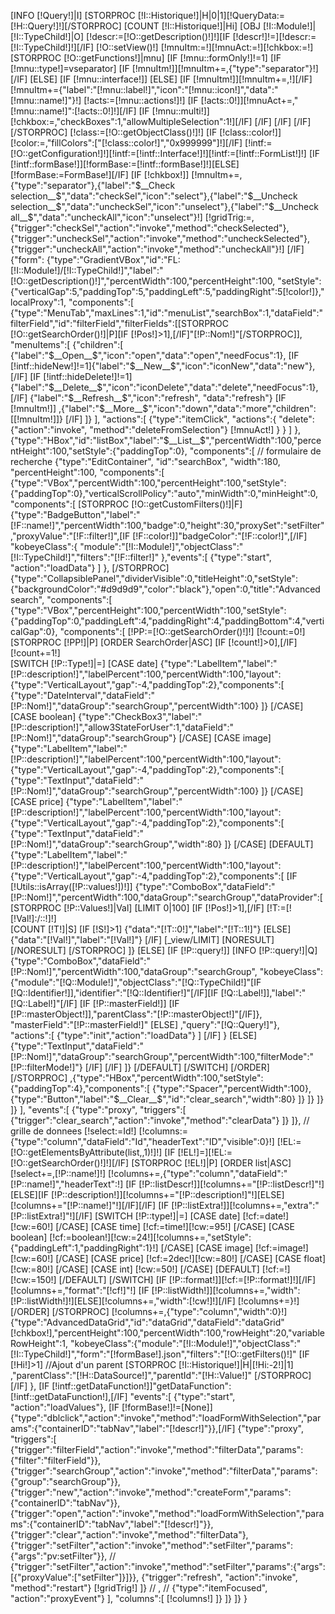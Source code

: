 [INFO [!Query!]|I]
[STORPROC [!I::Historique!]|H|0|1][!QueryData:=[!H::Query!]!][/STORPROC]
[COUNT [!I::Historique!]|Hi]
[OBJ [!I::Module!]|[!I::TypeChild!]|O]
[!descr:=[!O::getDescription()!]!][IF [!descr!]!=][!descr:=[!I::TypeChild!]!][/IF]
[!O::setView()!]
[!mnuItm:=!][!mnuAct:=!][!chkbox:=!]
[STORPROC [!O::getFunctions!]|mnu]
	[IF [!mnu::formOnly!]!=1]
		[IF [!mnu::type!]=vseparator]
			[IF [!mnuItm!]][!mnuItm+=,{"type":"separator"}!][/IF]
		[ELSE]
			[IF [!mnu::interface!]]
			[ELSE]
				[IF [!mnuItm!]][!mnuItm+=,!][/IF]
				[!mnuItm+={"label":"[!mnu::label!]","icon":"[!mnu::icon!]","data":"[!mnu::name!]"}!]
				[!acts:=[!mnu::actions!]!]
				[IF [!acts::0!]][!mnuAct+=,"[!mnu::name!]":[!acts::0!]!][/IF]
				[IF [!mnu::multi!]][!chkbox:=,"checkBoxes":1,"allowMultipleSelection":1!][/IF]
			[/IF]
		[/IF]
	[/IF]
[/STORPROC]
[!class:=[!O::getObjectClass()!]!]
[IF [!class::color!]][!color:=,"fillColors":["[!class::color!]","0x999999"]!][/IF]
[!intf:=[!O::getConfiguration!]!][!intf:=[!intf::Interface!]!][!intf:=[!intf::FormList!]!]
[IF [!intf::formBase!]][!formBase:=[!intf::formBase!]!][ELSE][!formBase:=FormBase!][/IF]
[IF [!chkbox!]]
	[!mnuItm+=,{"type":"separator"},{"label":"$__Check selection__$","data":"checkSel","icon":"select"},{"label":"$__Uncheck selection__$","data":"uncheckSel","icon":"unselect"},{"label":"$__Uncheck all__$","data":"uncheckAll","icon":"unselect"}!]
	[!gridTrig:=,{"trigger":"checkSel","action":"invoke","method":"checkSelected"},{"trigger":"uncheckSel","action":"invoke","method":"uncheckSelected"},{"trigger":"uncheckAll","action":"invoke","method":"uncheckAll"}!]
[/IF]
{"form":
{"type":"GradientVBox","id":"FL:[!I::Module!]/[!I::TypeChild!]","label":"[!O::getDescription()!]","percentWidth":100,"percentHeight":100, 
"setStyle":{"verticalGap":5,"paddingTop":5,"paddingLeft":5,"paddingRight":5[!color!]},"localProxy":1, 
"components":[
	{"type":"MenuTab","maxLines":1,"id":"menuList","searchBox":1,"dataField":"filterField","id":"filterField","filterFields":[[STORPROC [!O::getSearchOrder()!]|P][IF [!Pos!]>1],[/IF]"[!P::Nom!]"[/STORPROC]],
		"menuItems":[
			{"children":[
				{"label":"$__Open__$","icon":"open","data":"open","needFocus":1},
				[IF [!intf::hideNew!]!=1]{"label":"$__New__$","icon":"iconNew","data":"new"},[/IF]
				[IF [!intf::hideDelete!]!=1]{"label":"$__Delete__$","icon":"iconDelete","data":"delete","needFocus":1},[/IF]
				{"label":"$__Refresh__$","icon":"refresh", "data":"refresh"}
				[IF [!mnuItm!]]
					,{"label":"$__More__$","icon":"down","data":"more","children":[[!mnuItm!]]}
				[/IF]
			]}
		],
		"actions":[
			{"type":"itemClick", "actions":{
					"delete":{"action":"invoke", "method":"deleteFromSelection"}
					[!mnuAct!]
				}
			}
		]
	},
	{"type":"HBox","id":"listBox","label":"$__List__$","percentWidth":100,"percentHeight":100,"setStyle":{"paddingTop":0},
	"components":[
// formulaire de recherche
		{"type":"EditContainer", "id":"searchBox", "width":180, "percentHeight":100,
		"components":[
			{"type":"VBox","percentWidth":100,"percentHeight":100,"setStyle":{"paddingTop":0},"verticalScrollPolicy":"auto","minWidth":0,"minHeight":0,
			"components":[
				[STORPROC [!O::getCustomFilters()!]|F]
				{"type":"BadgeButton","label":"[!F::name!]","percentWidth":100,"badge":0,"height":30,"proxySet":"setFilter","proxyValue":"[!F::filter!]",[IF [!F::color!]]"badgeColor":"[!F::color!]",[/IF]
					"kobeyeClass":{
						"module":"[!I::Module!]","objectClass":"[!I::TypeChild!]","filters":"[!F::filter!]"
					},"events":[
						{"type":"start", "action":"loadData"}
					]
				},
				[/STORPROC]
				{"type":"CollapsiblePanel","dividerVisible":0,"titleHeight":0,"setStyle":{"backgroundColor":"#d9d9d9","color":"black"},"open":0,"title":"Advanced search",
				"components":[
					{"type":"VBox","percentHeight":100,"percentWidth":100,"setStyle":{"paddingTop":0,"paddingLeft":4,"paddingRight":4,"paddingBottom":4,"verticalGap":0},
					"components":[
						[!PP:=[!O::getSearchOrder()!]!]
						[!count:=0!]
						[STORPROC [!PP!]|P]
							[ORDER SearchOrder|ASC]
								[IF [!count!]>0],[/IF][!count+=1!]	
								[SWITCH [!P::Type!]|=]
									[CASE date]
										{"type":"LabelItem","label":"[!P::description!]","labelPercent":100,"percentWidth":100,"layout":{"type":"VerticalLayout","gap":-4,"paddingTop":2},"components":[
											{"type":"DateInterval","dataField":"[!P::Nom!]","dataGroup":"searchGroup","percentWidth":100}
										]}
									[/CASE]
									[CASE boolean]
										{"type":"CheckBox3","label":"[!P::description!]","allow3StateForUser":1,"dataField":"[!P::Nom!]","dataGroup":"searchGroup"}
									[/CASE]
									[CASE image]
										{"type":"LabelItem","label":"[!P::description!]","labelPercent":100,"percentWidth":100,"layout":{"type":"VerticalLayout","gap":-4,"paddingTop":2},"components":[
											{"type":"TextInput","dataField":"[!P::Nom!]","dataGroup":"searchGroup","percentWidth":100}
										]}
									[/CASE]
									[CASE price]
										{"type":"LabelItem","label":"[!P::description!]","labelPercent":100,"percentWidth":100,"layout":{"type":"VerticalLayout","gap":-4,"paddingTop":2},"components":[
											{"type":"TextInput","dataField":"[!P::Nom!]","dataGroup":"searchGroup","width":80}
										]}
									[/CASE]
									[DEFAULT]
										{"type":"LabelItem","label":"[!P::description!]","labelPercent":100,"percentWidth":100,"layout":{"type":"VerticalLayout","gap":-4,"paddingTop":2},"components":[
											[IF [!Utils::isArray([!P::values!])!]]
												{"type":"ComboBox","dataField":"[!P::Nom!]","percentWidth":100,"dataGroup":"searchGroup","dataProvider":[
													[STORPROC [!P::Values!]|Val]
														[LIMIT 0|100]
															[IF [!Pos!]>1],[/IF]
															[!T:=[![!Val!]:/::!]!]	
															[COUNT [!T!]|S]
															[IF [!S!]>1]
																{"data":"[!T::0!]","label":"[!T::1!]"}
															[ELSE]
																{"data":"[!Val!]","label":"[!Val!]"}
															[/IF]
														[_view/LIMIT]
														[NORESULT]
														[/NORESULT]
													[/STORPROC]
												]}
											[ELSE]
												[IF [!P::query!]]
													[INFO [!P::query!]|Q]
													{"type":"ComboBox","dataField":"[!P::Nom!]","percentWidth":100,"dataGroup":"searchGroup",
													"kobeyeClass":{"module":"[!Q::Module!]","objectClass":"[!Q::TypeChild!]"[IF [!Q::Identifier!]],"identifier":"[!Q::Identifier!]"[/IF][IF [!Q::Label!]],"label":"[!Q::Label!]"[/IF]
													[IF [!P::masterField!]] 
														[IF [!P::masterObject!]],"parentClass":"[!P::masterObject!]"[/IF]},
														"masterField":"[!P::masterField!]"
													[ELSE]
														,"query":"[!Q::Query!]"},				
														"actions":[
															{"type":"init","action":"loadData"}
														]
													[/IF]
													}
												[ELSE]
													{"type":"TextInput","dataField":"[!P::Nom!]","dataGroup":"searchGroup","percentWidth":100,"filterMode":"[!P::filterMode!]"}
												[/IF]
											[/IF]
										]}
									[/DEFAULT]
								[/SWITCH]
							[/ORDER]
						[/STORPROC]
						,{"type":"HBox","percentWidth":100,"setStyle":{"paddingTop":4},"components":[
							{"type":"Spacer","percentWidth":100},
							{"type":"Button","label":"$__Clear__$","id":"clear_search","width":80}
						]}
					]}
				]}
			]}
		],
		"events":[
			{"type":"proxy", "triggers":[
				{"trigger":"clear_search","action":"invoke","method":"clearData"}
			]}
		]},
// grille de donnees
		[!select:=Id!]
		[!columns:={"type":"column","dataField":"Id","headerText":"ID","visible":0}!]
		[!EL:=[!O::getElementsByAttribute(list,,1)!]!]
		[IF [!EL!]=][!EL:=[!O::getSearchOrder()!]!][/IF]
		[STORPROC [!EL!]|P]
			[ORDER list|ASC]
				[!select+=,[!P::name!]!]
				[!columns+=,{"type":"column","dataField":"[!P::name!]","headerText":!]
				[IF [!P::listDescr!]][!columns+="[!P::listDescr!]"!][ELSE][IF [!P::description!]][!columns+="[!P::description!]"!][ELSE][!columns+="[!P::name!]"!][/IF][/IF]
				[IF [!P::listExtra!]][!columns+=,"extra":"[!P::listExtra!]"!][/IF]
				[SWITCH [!P::type!]|=]
					[CASE date]
						[!cf:=date!][!cw:=60!]
					[/CASE]
					[CASE time]
						[!cf:=time!][!cw:=95!]
					[/CASE]
					[CASE boolean]
						[!cf:=boolean!][!cw:=24!][!columns+=,"setStyle":{"paddingLeft":1,"paddingRight":1}!]
					[/CASE]
					[CASE image]
						[!cf:=image!][!cw:=60!]
					[/CASE]
					[CASE price]
						[!cf:=2dec!][!cw:=80!]
					[/CASE]
					[CASE float]
						[!cw:=80!]
					[/CASE]
					[CASE int]
						[!cw:=50!]
					[/CASE]
					[DEFAULT]
						[!cf:=!][!cw:=150!]
					[/DEFAULT]
				[/SWITCH]
				[IF [!P::format!]][!cf:=[!P::format!]!][/IF]
				[!columns+=,"format":"[!cf!]"!]
				[IF [!P::listWidth!]][!columns+=,"width":[!P::listWidth!]!][ELSE][!columns+=,"width":[!cw!]!][/IF]
				[!columns+=}!]
			[/ORDER]
		[/STORPROC]
		[!columns+=,{"type":"column","width":0}!]
		{"type":"AdvancedDataGrid","id":"dataGrid","dataField":"dataGrid" [!chkbox!],"percentHeight":100,"percentWidth":100,"rowHeight":20,"variableRowHeight":1,
		"kobeyeClass":{"module":"[!I::Module!]","objectClass":"[!I::TypeChild!]","form":"[!formBase!].json","filters":"[!O::getFilters()!]"
		[IF [!Hi!]>1]
			//Ajout d'un parent
			[STORPROC [!I::Historique!]|H|[!Hi:-2!]|1]
				,"parentClass":"[!H::DataSource!]","parentId":"[!H::Value!]"
			[/STORPROC]
		[/IF]
		},
		[IF [!intf::getDataFunction!]]"getDataFunction":[!intf::getDataFunction!],[/IF]
		"events":[
			{"type":"start", "action":"loadValues"},
			[IF [!formBase!]!=[None]]{"type":"dblclick","action":"invoke","method":"loadFormWithSelection","params":{"containerID":"tabNav","label":"[!descr!]"}},[/IF]
			{"type":"proxy", "triggers":[
				{"trigger":"filterField","action":"invoke","method":"filterData","params":{"filter":"filterField"}},
				{"trigger":"searchGroup","action":"invoke","method":"filterData","params":{"group":"searchGroup"}},
				{"trigger":"new","action":"invoke","method":"createForm","params":{"containerID":"tabNav"}},
				{"trigger":"open","action":"invoke","method":"loadFormWithSelection","params":{"containerID":"tabNav","label":"[!descr!]"}},
				{"trigger":"clear","action":"invoke","method":"filterData"},
				{"trigger":"setFilter","action":"invoke","method":"setFilter","params":{"args":"pv:setFilter"}},
//				{"trigger":"setFilter","action":"invoke","method":"setFilter","params":{"args":[{"proxyValue":["setFilter"]}]}},
				{"trigger":"refresh", "action":"invoke", "method":"restart"}
				[!gridTrig!]
			]}
//			,
//			{"type":"itemFocused", "action":"proxyEvent"}
		],
		"columns":[
			[!columns!]
		]}
	]}
]}
}
